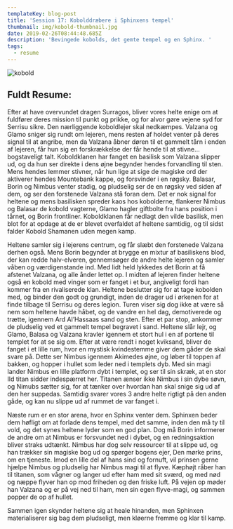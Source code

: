 ```yaml
---
templateKey: blog-post
title: 'Session 17: Kobolddræbere i Sphinxens tempel'
thumbnail: img/kobold-thumbnail.jpg
date: 2019-02-26T08:44:48.685Z
description: 'Bevingede kobolds, det gemte tempel og en Sphinx. '
tags:
  - resume
---
```

![kobold](/img/636252780450300625.jpeg)

## Fuldt Resume:

Efter at have overvundet dragen Surragos, bliver vores helte enige om at fuldfører deres mission til punkt og prikke, og for alvor gøre vejene syd for Serrisu sikre. Den nærliggende koboldlejer skal nedkæmpes. Valzana og Glamo sniger sig rundt om lejeren, mens resten af holdet venter på deres signal til at angribe, men da Valzana åbner døren til et gammelt tårn i enden af lejeren, får hun sig en forskrækkelse der får hende til at stivne… bogstaveligt talt. Koboldklanen har fanget en basilisk som Valzana slipper ud, og da hun ser direkte i dens øjne begynder hendes forvandling til sten. Mens hendes lemmer stivner, når hun lige at sige de magiske ord der aktiverer hendes Mountebank kappe, og forsvinder i en røgsky. Balasar, Borin og Nimbus venter stadig, og pludselig ser de en røgsky ved siden af dem, og ser den forstenede Valzana stå foran dem. Det er nok signal for heltene og mens basilisken spreder kaos hos kobolderne, flankerer Nimbus og Balasar de kobold vagterne, Glamo hagler giftbolte fra hans position i tårnet, og Borin frontliner. Koboldklanen får nedlagt den vilde basilisk, men blot for at opdage at de er blevet overfaldet af heltene samtidig, og til sidst falder Kobold Shamanen uden megen kamp.

Heltene samler sig i lejerens centrum, og får slæbt den forstenede Valzana derhen også. Mens Borin begynder at brygge en mixtur af basiliskens blod, der kan redde halv-elveren, gennemsøger de andre helte lejeren og samler våben og værdigenstande ind. Med lidt held lykkedes det Borin at få afstenet Valzana, og alle ånder lettet op. I midten af lejeren finder heltene også en kobold med vinger som er fanget i et bur, angiveligt fordi han kommer fra en rivaliserede klan. Heltene beslutter sig for at tage kobolden med, og binder den godt og grundigt, inden de drager ud i ørkenen for at finde tilbage til Serrisu og deres legion. Turen viser sig dog ikke at være så nem som heltene havde håbet, og de vandre en hel dag, demotiverede og trætte, igennem Ard Al’Hassaas sand og sten. Efter et par stop, ankommer de pludselig ved et gammelt tempel begravet i sand. Heltene slår lejr, og Glamo, Balasa og Valzana kravler igennem et stort hul i en af portene til templet for at se sig om. Efter at være rendt i noget kviksand, bliver de fanget i et lille rum, hvor en mystisk kvindestemme giver dem gåder de skal svare på. Dette ser Nimbus igennem Akimedes øjne, og løber til toppen af bakken, og hopper i hullet som leder ned i templets dyb. Med sin magi lander Nimbus en lille platform dybt i templet, og ser til sin skræk, at en stor Ild titan sidder indespærret her. Titanen ænser ikke Nimbus i sin dybe søvn, og Nimubs sætter sig, for at tænker over hvordan han skal snige sig ud af den her suppedas. Samtidig svarer vores 3 andre helte rigtigt på den anden gåde, og kan nu slippe ud af rummet de var fanget i.

Næste rum er en stor arena, hvor en Sphinx venter dem. Sphinxen beder dem høfligt om at forlade dens tempel, med det samme, inden den må ty til vold, og det synes heltene lyder som en god plan. Dog må Borin informerer de andre om at Nimbus er forsvundet ned i dybet, og en redningsaktion bliver straks udtænkt. Nimbus har dog selv ressourcer til at slippe ud, og han trækker sin magiske bog ud og spørger bogens ejer, Den mørke prins, om en tjeneste. Imod en lille del af hans sind og fornuft, vil prinsen gerne hjælpe Nimbus og pludselig har Nimbus magi til at flyve. Kæphøjt råber han til titanen, som vågner og langer ud efter ham med sit sværd, og med nød og næppe flyver han op mod friheden og den friske luft. På vejen op møder han Valzana og er på vej ned til ham, men sin egen flyve-magi, og sammen popper de op af hullet.

Sammen igen skynder heltene sig at heale hinanden, men Sphinxen materialiserer sig bag dem pludseligt, men kløerne fremme og klar til kamp.
